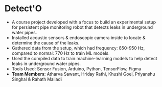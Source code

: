 # Detect'O
- A course project developed with a focus to build an experimental setup for persistent pipe monitoring robot that detects leaks in underground water pipes.
- Installed acoustic sensors & endoscopic camera inside to locate & determine the cause of the leaks.
- Gathered data from the setup, which had frequency: 850-950 Hz, compared to normal: 770 Hz to train ML models. 
- Used the compiled data to train machine-learning models to help detect leaks in underground water pipes.
- Tools Used: Sensor Fusion, Arduino, Python, TensorFlow, Figma
- **Team Members:** Atharva Sawant, Hriday Rathi, Khushi Goel, Priyanshu Singhal & Rahath Malladi

